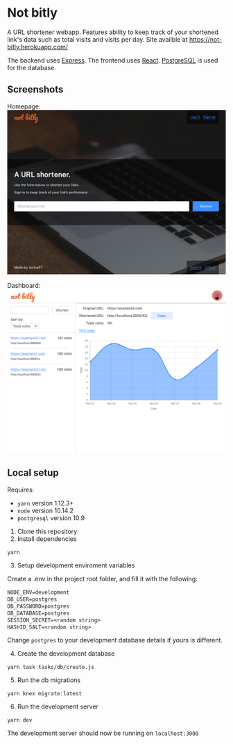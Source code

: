 # Not bitly

A URL shortener webapp. Features ability to keep track of your shortened link's data such as total visits and visits per day.
Site availble at https://not-bitly.herokuapp.com/

The backend uses [Express](https://expressjs.com/). The frontend uses [React](https://reactjs.org/). [PostgreSQL](https://www.postgresql.org/) is used for the database.

## Screenshots

Homepage:
![Home page](/screenshots/homepage.png?raw=true)

Dashboard:
![Dashboard](/screenshots/dashboard.png?raw=true)

## Local setup

Requires:

- `yarn` version 1.12.3+
- `node` version 10.14.2
- `postgresql` version 10.9

1. Clone this repository
2. Install dependencies

```
yarn
```

3. Setup development enviroment variables

Create a .env in the project root folder, and fill it with the following:

```
NODE_ENV=development
DB_USER=postgres
DB_PASSWORD=postgres
DB_DATABASE=postgres
SESSION_SECRET=<random string>
HASHID_SALT=<random string>
```

Change `postgres` to your development database details if yours is different.

4. Create the development database

```
yarn task tasks/db/create.js
```

5. Run the db migrations

```
yarn knex migrate:latest
```

6. Run the development server

```
yarn dev
```

The development server should now be running on `localhost:3000`
